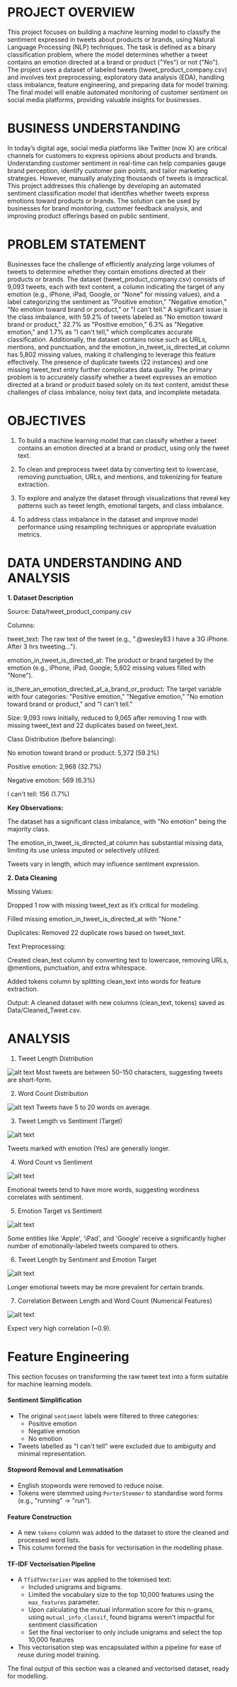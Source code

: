 # PROJECT OVERVIEW
This project focuses on building a machine learning model to classify the sentiment expressed in tweets about products or brands, using Natural Language Processing (NLP) techniques. The task is defined as a binary classification problem, where the model determines whether a tweet contains an emotion directed at a brand or product ("Yes") or not ("No"). The project uses a dataset of labeled tweets (tweet_product_company.csv) and involves text preprocessing, exploratory data analysis (EDA), handling class imbalance, feature engineering, and preparing data for model training. The final model will enable automated monitoring of customer sentiment on social media platforms, providing valuable insights for businesses.

# BUSINESS UNDERSTANDING
In today’s digital age, social media platforms like Twitter (now X) are critical channels for customers to express opinions about products and brands. Understanding customer sentiment in real-time can help companies gauge brand perception, identify customer pain points, and tailor marketing strategies. However, manually analyzing thousands of tweets is impractical. This project addresses this challenge by developing an automated sentiment classification model that identifies whether tweets express emotions toward products or brands. The solution can be used by businesses for brand monitoring, customer feedback analysis, and improving product offerings based on public sentiment.

# PROBLEM STATEMENT
Businesses face the challenge of efficiently analyzing large volumes of tweets to determine whether they contain emotions directed at their products or brands. The dataset (tweet_product_company.csv) consists of 9,093 tweets, each with text content, a column indicating the target of any emotion (e.g., iPhone, iPad, Google, or "None" for missing values), and a label categorizing the sentiment as "Positive emotion," "Negative emotion," "No emotion toward brand or product," or "I can't tell." A significant issue is the class imbalance, with 59.2% of tweets labeled as "No emotion toward brand or product," 32.7% as "Positive emotion," 6.3% as "Negative emotion," and 1.7% as "I can't tell," which complicates accurate classification. Additionally, the dataset contains noise such as URLs, mentions, and punctuation, and the emotion_in_tweet_is_directed_at column has 5,802 missing values, making it challenging to leverage this feature effectively. The presence of duplicate tweets (22 instances) and one missing tweet_text entry further complicates data quality. The primary problem is to accurately classify whether a tweet expresses an emotion directed at a brand or product based solely on its text content, amidst these challenges of class imbalance, noisy text data, and incomplete metadata.


# OBJECTIVES
1. To build a machine learning model that can classify whether a tweet contains an emotion directed at a brand or product, using only the tweet text.

2. To clean and preprocess tweet data by converting text to lowercase, removing punctuation, URLs, and mentions, and tokenizing for feature extraction.

3. To explore and analyze the dataset through visualizations that reveal key patterns such as tweet length, emotional targets, and class imbalance.


4. To address class imbalance in the dataset and improve model performance using resampling techniques or appropriate evaluation metrics.

# DATA UNDERSTANDING AND ANALYSIS

**1. Dataset Description**

Source: Data/tweet_product_company.csv

Columns:

tweet_text: The raw text of the tweet (e.g., ".@wesley83 I have a 3G iPhone. After 3 hrs tweeting...").

emotion_in_tweet_is_directed_at: The product or brand targeted by the emotion (e.g., iPhone, iPad, Google; 5,802 missing values filled with "None").

is_there_an_emotion_directed_at_a_brand_or_product: The target variable with four categories: "Positive emotion," "Negative emotion," "No emotion toward brand or product," and "I can't tell."


Size: 9,093 rows initially, reduced to 9,065 after removing 1 row with missing tweet_text and 22 duplicates based on tweet_text.

Class Distribution (before balancing):

No emotion toward brand or product: 5,372 (59.2%)

Positive emotion: 2,968 (32.7%)

Negative emotion: 569 (6.3%)

I can't tell: 156 (1.7%)

**Key Observations:**

The dataset has a significant class imbalance, with "No emotion" being the majority class.

The emotion_in_tweet_is_directed_at column has substantial missing data, limiting its use unless imputed or selectively utilized.

Tweets vary in length, which may influence sentiment expression.


**2. Data Cleaning**

Missing Values:

Dropped 1 row with missing tweet_text as it’s critical for modeling.

Filled missing emotion_in_tweet_is_directed_at with "None."

Duplicates: Removed 22 duplicate rows based on tweet_text.

Text Preprocessing:

Created clean_text column by converting text to lowercase, removing URLs, @mentions, punctuation, and extra whitespace.

Added tokens column by splitting clean_text into words for feature extraction.

Output: A cleaned dataset with new columns (clean_text, tokens) saved as Data/Cleaned_Tweet.csv.


# ANALYSIS

1. Tweet Length Distribution 

![alt text](Images/image.png)
Most tweets are between 50–150 characters, suggesting tweets are short-form.


2. Word Count Distribution

![alt text](Images/image_1.png)
Tweets have 5 to 20 words on average.


3. Tweet Length vs Sentiment (Target)

![alt text](Images/image_2.png)

Tweets marked with emotion (Yes) are generally longer.


4. Word Count vs Sentiment

![alt text](Images/image_3.png)

Emotional tweets tend to have more words, suggesting wordiness correlates with sentiment.


5. Emotion Target vs Sentiment

![alt text](Images/image_4.png)

Some entities like 'Apple', 'iPad', and 'Google' receive a significantly higher number of emotionally-labeled tweets compared to others.


6. Tweet Length by Sentiment and Emotion Target

![alt text](Images/image_5.png)

Longer emotional tweets may be more prevalent for certain brands.


7. Correlation Between Length and Word Count (Numerical Features)

![alt text](Images/image_7.png)

Expect very high correlation (~0.9).

# Feature Engineering

This section focuses on transforming the raw tweet text into a form suitable for machine learning models.

#### Sentiment Simplification
- The original `sentiment` labels were filtered to three categories:
  - Positive emotion
  - Negative emotion
  - No emotion
- Tweets labelled as "I can't tell" were excluded due to ambiguity and minimal representation.

#### Stopword Removal and Lemmatisation
- English stopwords were removed to reduce noise.
- Tokens were stemmed using `PorterStemmer` to standardise word forms (e.g., "running" → "run").

#### Feature Construction
- A new `tokens` column was added to the dataset to store the cleaned and processed word lists.
- This column formed the basis for vectorisation in the modelling phase.

#### TF-IDF Vectorisation Pipeline
- A `TfidfVectorizer` was applied to the tokenised text:
  - Included unigrams and bigrams.
  - Limited the vocabulary size to the top 10,000 features using the `max_features` parameter.
  - Upon calculating the mutual information score for this n-grams, using `mutual_info_classif`, found bigrams weren't impactful for sentiment classification
  - Set the final vectoriser to only include unigrams and select the top 10,000 features
- This vectorisation step was encapsulated within a pipeline for ease of reuse during model training.

The final output of this section was a cleaned and vectorised dataset, ready for modelling.